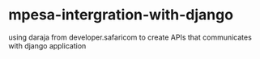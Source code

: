 # mpesa-intergration-with-django
using daraja from developer.safaricom to create APIs that communicates with django application
